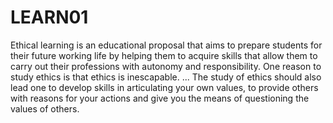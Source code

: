 # LEARN01
Ethical learning is an educational proposal that aims to prepare students for their future working life by helping them to acquire skills that allow them to carry out their professions with autonomy and responsibility.
One reason to study ethics is that ethics is inescapable. ... The study of ethics should also lead one to develop skills in articulating your own values, to provide others with reasons for your actions and give you the means of questioning the values of others.
